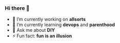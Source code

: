 ### Hi there 👋
- 🔭 I’m currently working on **allsorts**
- 🌱 I’m currently learning **devops** and **parenthood**
- 💬 Ask me about **DIY** 
- ⚡ Fun fact: **fun is an illusion**
